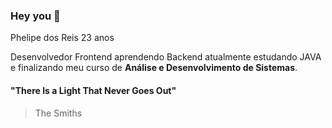 ### Hey you 👋
Phelipe dos Reis
23 anos

Desenvolvedor Frontend aprendendo Backend atualmente estudando JAVA e finalizando meu curso de **Análise e Desenvolvimento de Sistemas**.

#### "There Is a Light That Never Goes Out" 
>The Smiths

<!--


- 🔭 I’m currently working on ...
- 🌱 I’m currently learning ...
- 👯 I’m looking to collaborate on ...
- 🤔 I’m looking for help with ...
- 💬 Ask me about ...
- 📫 How to reach me: ...
- 😄 Pronouns: ...
- ⚡ Fun fact: ...
-->
